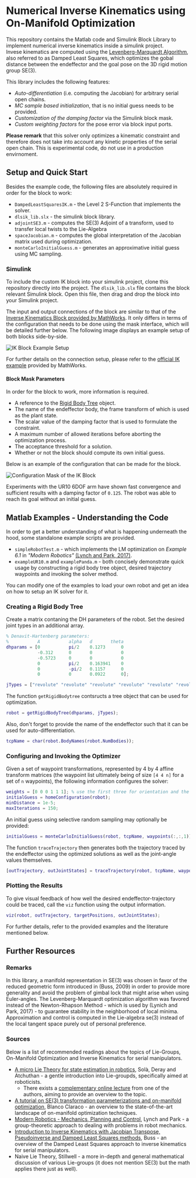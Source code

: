 # Numerical Inverse Kinematics using On-Manifold Optimization

This repository contains the Matlab code and Simulink Block Library to implement numerical inverse kinematics inside a simulink project.<br/>
Invese kinematics are computed using the [Levenberg-Marquardt Algorithm](https://en.wikipedia.org/wiki/Levenberg%E2%80%93Marquardt_algorithm), also referred to as Damped Least Squares, which optimizes the gobal distance between the endeffector and the goal pose on the 3D rigid motion group SE(3).

This library includes the following features:

- _Auto-differentiation_ (i.e. computing the Jacobian) for arbitrary serial open chains.
- _MC sample based initialization_, that is no initial guess needs to be provided.
- _Customization of the damping factor_ via the Simulink block mask.
- _Custom weighting factors_ for the pose error via block input ports.

**Please remark** that this solver only optimizes a kinematic constraint and therefore does not take into account any kinetic properties of the serial open chain. This is experimental code, do not use in a production envirnoment.

## Setup and Quick Start

Besides the example code, the following files are absolutely required in order for the block to work:

- `DampedLeastSquaresIK.m` - the Level 2 S-Function that implements the solver.
- `dlsik_lib.slx` - the simulink block library.
- `adjointSE3.m` - computes the SE(3) Adjoint of a transform, used to transfer local twists to the Lie-Algebra
- `spaceJacobian.m` - computes the global interpretation of the Jacobian matrix used during optimization.
- `monteCarloInitialGuess.m` - generates an approximative initial guess using MC sampling.

### Simulink

To include the custom IK block into your simulink project, clone this repository directly into the project. The `dlsik_lib.slx` file contains the block relevant Simulink block. Open this file, then drag and drop the block into your Simulink project.

The input and output connections of the block are similar to that of the [Inverse Kinematics Block provided by MathWorks](https://de.mathworks.com/help/robotics/ref/inversekinematics.html). It only differs in terms of the configuration that needs to be done using the mask interface, which will be detailed further below. The following image displays an example setup of both blocks side-by-side.

![IK Block Example Setup](simulink_example.png)

For further details on the connection setup, please refer to the [official IK example](https://de.mathworks.com/help/robotics/ug/trace-end-effector-ik-simulink.html) provided by MathWorks.

#### Block Mask Parameters

In order for the block to work, more information is required.

- A reference to the [Rigid Body Tree](https://de.mathworks.com/help/robotics/ref/rigidbodytree.html) object.
- The name of the endeffector body, the frame transform of which is used as the plant state.
- The scalar value of the damping factor that is used to formulate the constraint.
- A maximum number of allowed iterations before aborting the optimization process.
- The acceptance threshold for a solution.
- Whether or not the block should compute its own initial guess.

Below is an example of the configuration that can be made for the block.

![Configuration Mask of the IK Block](ik-block_mask.png)

Experiments with the UR10 6DOF arm have shown fast convergence and sufficient results with a damping factor of `0.125`. The robot was able to reach its goal without an initial guess.

## Matlab Examples - Understanding the Code

In order to get a better understanding of what is happening underneath the hood, some standalone example scripts are provided.

- `simpleRobotTest.m` - which implements the LM optimization on _Example 6.1_ in _"Modern Robotics"_ [(Lynch and Park, 2017)](http://hades.mech.northwestern.edu/images/7/7f/MR.pdf).
- `exampleUR10.m` and `examplePanda.m` - both concisely demonstrate quick usage by constructing a rigid body tree object, desired trajectory waypoints and invoking the solver method.

You can modify one of the examples to load your own robot and get an idea on how to setup an IK solver for it.

### Creating a Rigid Body Tree

Create a matrix contaning the DH parameters of the robot. Set the desired joint types in an additional array.

```matlab
% Denavit-Hartenberg parameters:
%           A           alpha   d       theta
dhparams = [0           pi/2    0.1273      0
            -0.312      0       0           0
            -0.5723     0       0           0
            0           pi/2    0.163941    0
            0           -pi/2   0.1157      0
            0           0       0.0922      0];

jTypes = ["revolute" "revolute" "revolute" "revolute" "revolute" "revolute"];
```

The function `getRigidBodytree` contsructs a tree object that can be used for optimization.

```matlab
robot = getRigidBodyTree(dhparams, jTypes);
```

Also, don't forget to provide the name of the endeffector such that it can be used for auto-differentiation.

```matlab
tcpName = char(robot.BodyNames(robot.NumBodies));
```

### Configuring and Invoking the Optimizer

Given a set of waypoint transformations, represented by 4 by 4 affine transform matrices (the waypoint list ultimately being of size `[4 4 n]` for a set of `n` waypoints), the following information configures the solver:

```matlab
weights = [0 0 0 1 1 1]; % use the first three for orientation and the latter for translation
initialGuess = homeConfiguration(robot);
minDistance = 1e-5;
maxIterations = 150;
```

An initial guess using selective random sampling may optionally be provided:

```matlab
initialGuess = monteCarloInitialGuess(robot, tcpName, waypoints(:,:,1));
```

The function `traceTrajectory` then generates both the trajectory traced by the endeffector using the optimized solutions as well as the joint-angle values themselves.

```matlab
[outTrajectory, outJointStates] = traceTrajectory(robot, tcpName, waypoints, maxIterations, minDistance, weights, initialGuess);
```

### Plotting the Results

To give visual feedback of how well the desired endeffector-trajectory could be traced, call the `viz` function using the output information.

```matlab
viz(robot, outTrajectory, targetPositions, outJointStates);
```

For further details, refer to the provided examples and the literature mentioned below.

## Further Resources

### Remarks

In this library, a manifold representation in SE(3) was chosen in favor of the reduced geometric form introduced in (Buss, 2009) in order to provide more generality and avoid the problem of gimbal lock that might arise when using Euler-angles. The Levenberg-Marquardt optimization algorithm was favored instead of the Newton-Rhapson Method - which is used by (Lynich and Park, 2017) - to guarantee stability in the neighborhood of local minima. Approximation and control is computed in the Lie-algebra se(3) instead of the local tangent space purely out of personal preference.

### Sources

Below is a list of recommended readings about the topics of Lie-Groups, On-Manifold Optimization and Inverse Kinematics for serial manipulators.

- [A micro Lie Theory for state estimation in robotics](https://arxiv.org/abs/1812.01537), Solà, Deray and Atchuthan - a gentle introduction into Lie-groupds, specifically aimed at roboticists.
  - There exists a [complementary online lecture](https://www.youtube.com/watch?v=nHOcoIyJj2o) from one of the authors, aiming to provide an overview to the topic.
- [A tutorial on SE(3) transformation parameterizations and on-manifold optimization](https://ingmec.ual.es/~jlblanco/papers/jlblanco2010geometry3D_techrep.pdf), Blanco Claraco - an overview to the state-of-the-art landscape of on-manifold optimization techniques.
- [Modern Robotics - Mechanics, Planning and Control](http://hades.mech.northwestern.edu/images/7/7f/MR.pdf), Lynch and Park - a group-theoretic approach to dealing with problems in robot mechanics.
- [Introduction to Inverse Kinematics with Jacobian Transpose, Pseudoinverse and Damped Least Squares methods](http://graphics.cs.cmu.edu/nsp/course/15-464/Spring11/handouts/iksurvey.pdf), Buss - an overview of the Damped Least Squares approach to inverse kinematics for serial manipulators.
- Naive Lie Theory, Stillwell - a more in-depth and general mathematical discussion of various Lie-groups (it does not mention SE(3) but the math applies there just as well).
